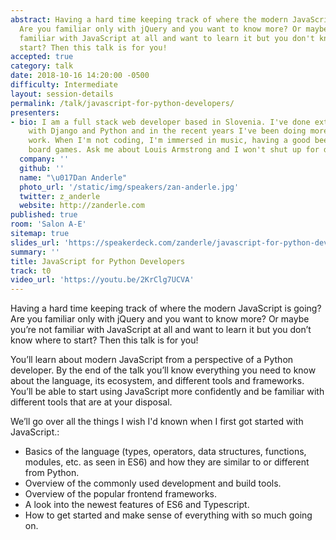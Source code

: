 ```yaml
---
abstract: Having a hard time keeping track of where the modern JavaScript is going?
  Are you familiar only with jQuery and you want to know more? Or maybe you're not
  familiar with JavaScript at all and want to learn it but you don't know where to
  start? Then this talk is for you!
accepted: true
category: talk
date: 2018-10-16 14:20:00 -0500
difficulty: Intermediate
layout: session-details
permalink: /talk/javascript-for-python-developers/
presenters:
- bio: I am a full stack web developer based in Slovenia. I've done extensive work
    with Django and Python and in the recent years I've been doing more and more frontend
    work. When I'm not coding, I'm immersed in music, having a good beer or playing
    board games. Ask me about Louis Armstrong and I won't shut up for days.
  company: ''
  github: ''
  name: "\u017Dan Anderle"
  photo_url: '/static/img/speakers/zan-anderle.jpg'
  twitter: z_anderle
  website: http://zanderle.com
published: true
room: 'Salon A-E'
sitemap: true
slides_url: 'https://speakerdeck.com/zanderle/javascript-for-python-developers'
summary: ''
title: JavaScript for Python Developers
track: t0
video_url: 'https://youtu.be/2KrClg7UCVA'
---
```


Having a hard time keeping track of where the modern JavaScript is going? Are you familiar only with jQuery and you want to know more? Or maybe you’re not familiar with JavaScript at all and want to learn it but you don’t know where to start? Then this talk is for you!

You’ll learn about modern JavaScript from a perspective of a Python developer. By the end of the talk you’ll know everything you need to know about the language, its ecosystem, and different tools and frameworks. You’ll be able to start using JavaScript more confidently and be familiar with different tools that are at your disposal.

We’ll go over all the things I wish I'd known when I first got started with JavaScript.:

- Basics of the language (types, operators, data structures, functions, modules, etc. as seen in ES6) and how they are similar to or different from Python.
- Overview of the commonly used development and build tools.
- Overview of the popular frontend frameworks.
- A look into the newest features of ES6 and Typescript.
- How to get started and make sense of everything with so much going on.

